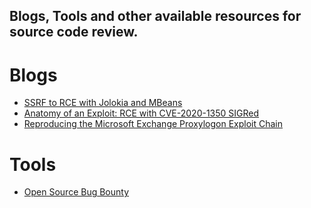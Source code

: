 
## Blogs, Tools and other available resources for source code review.

# Blogs

* [SSRF to RCE with Jolokia and MBeans](https://thinkloveshare.com/en/hacking/ssrf_to_rce_with_jolokia_and_mbeans/)
* [Anatomy of an Exploit: RCE with CVE-2020-1350 SIGRed](https://www.graplsecurity.com/post/anatomy-of-an-exploit-rce-with-cve-2020-1350-sigred)
* [Reproducing the Microsoft Exchange Proxylogon Exploit Chain](https://www.praetorian.com/blog/reproducing-proxylogon-exploit/)

# Tools

* [Open Source Bug Bounty](https://www.huntr.dev/)
